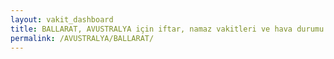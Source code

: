```yaml
---
layout: vakit_dashboard
title: BALLARAT, AVUSTRALYA için iftar, namaz vakitleri ve hava durumu - ilçe/eyalet seç
permalink: /AVUSTRALYA/BALLARAT/
---
```


<script type="text/javascript">
  var GLOBAL_COUNTRY = 'AVUSTRALYA';
  var GLOBAL_CITY = 'BALLARAT';
  var GLOBAL_STATE = '';
  var lat = 72;
  var lon = 21;
</script>
